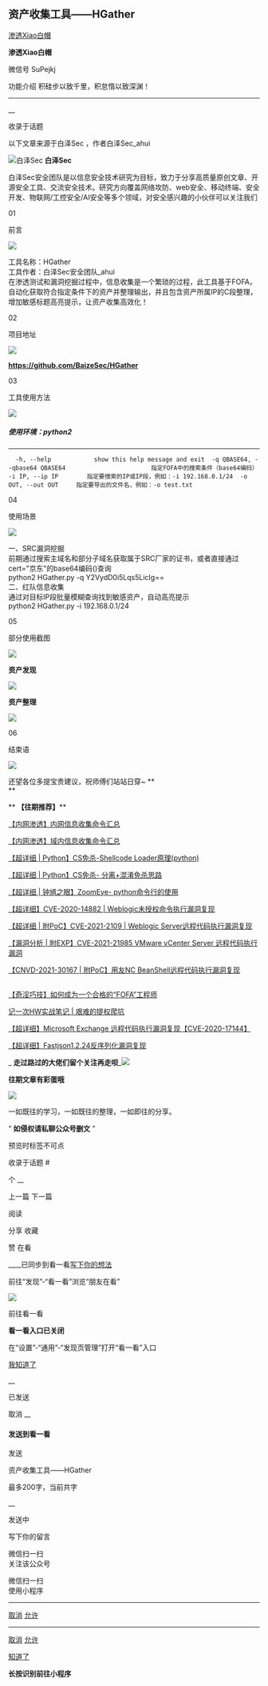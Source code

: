 ##  资产收集工具——HGather

[ 渗透Xiao白帽 ](javascript:void\(0\);)

**渗透Xiao白帽** ![]()

微信号 SuPejkj

功能介绍 积硅步以致千里，积怠惰以致深渊！

____

__

收录于话题

以下文章来源于白泽Sec ，作者白泽Sec_ahui

![白泽Sec](http://wx.qlogo.cn/mmhead/Q3auHgzwzM7gibNcIR9f4AKibySMAatib3FVgdJkvb6ksfiaVcPn3jE5ag/0)
**白泽Sec**

白泽Sec安全团队是以信息安全技术研究为目标，致力于分享高质量原创文章、开源安全工具、交流安全技术。研究方向覆盖网络攻防、web安全、移动终端、安全开发、物联网/工控安全/AI安全等多个领域，对安全感兴趣的小伙伴可以关注我们

01

前言  

![](https://raw.githubusercontent.com/tuchuang9/tc1/refs/heads/main/public/20210806180350.png)  

  

  
  
工具名称：HGather  
工具作者：白泽Sec安全团队_ahui  
在渗透测试和漏洞挖掘过程中，信息收集是一个繁琐的过程，此工具基于FOFA，自动化获取符合指定条件下的资产并整理输出，并且包含资产所属IP的C段整理，增加敏感标题高亮提示，让资产收集高效化！  
  

  

  

02

项目地址  

![](https://raw.githubusercontent.com/tuchuang9/tc1/refs/heads/main/public/20210806180350.png)

  

  
  
  
  

 **https://github.com/BaizeSec/HGather**  

  
  

  

  

03

工具使用方法  

![](https://raw.githubusercontent.com/tuchuang9/tc1/refs/heads/main/public/20210806180350.png)

  

  

  
  
  
  

##### 使用环境：python2

  *   *   *   *   * 

    
    
      -h, --help            show this help message and exit  -q QBASE64, --qbase64 QBASE64                        指定FOFA中的搜索条件（base64编码）  -i IP, --ip IP        指定要搜索的IP或IP段，例如：-i 192.168.0.1/24  -o OUT, --out OUT     指定要导出的文件名，例如：-o test.txt

  

  

04

使用场景  

![](https://raw.githubusercontent.com/tuchuang9/tc1/refs/heads/main/public/20210806180350.png)  

  

  
  
一、SRC漏洞挖掘  
前期通过搜索主域名和部分子域名获取属于SRC厂家的证书，或者直接通过cert="京东"的base64编码()查询  
python2 HGather.py -q Y2VydD0i5Lqs5LicIg==  
二、红队信息收集  
通过对目标IP段批量模糊查询找到敏感资产，自动高亮提示  
python2 HGather.py -i 192.168.0.1/24  
  

  

  

05

部分使用截图  

![](https://raw.githubusercontent.com/tuchuang9/tc1/refs/heads/main/public/20210806180350.png)

  

  

  
  
  
  

 **资产发现**

![](https://raw.githubusercontent.com/tuchuang9/tc1/refs/heads/main/public/20210806180353.png)

  

 **资产整理**  

![](https://raw.githubusercontent.com/tuchuang9/tc1/refs/heads/main/public/20210806180354.png)

  

  
  

  

  

06

结束语  

![](https://raw.githubusercontent.com/tuchuang9/tc1/refs/heads/main/public/20210806180350.png)

  

  
  
  
  

还望各位多提宝贵建议，祝师傅们站站日穿~ **  
**

  
  

 ** **【往期推荐】****  

[
【内网渗透】内网信息收集命令汇总](http://mp.weixin.qq.com/s?__biz=MzI1NTM4ODIxMw==&mid=2247485796&idx=1&sn=8e78cb0c7779307b1ae4bd1aac47c1f1&chksm=ea37f63edd407f2838e730cd958be213f995b7020ce1c5f96109216d52fa4c86780f3f34c194&scene=21#wechat_redirect)  

[【内网渗透】域内信息收集命令汇总](http://mp.weixin.qq.com/s?__biz=MzI1NTM4ODIxMw==&mid=2247485855&idx=1&sn=3730e1a1e851b299537db7f49050d483&chksm=ea37f6c5dd407fd353d848cbc5da09beee11bc41fb3482cc01d22cbc0bec7032a5e493a6bed7&scene=21#wechat_redirect)

[【超详细 | Python】CS免杀-Shellcode
Loader原理(python)](http://mp.weixin.qq.com/s?__biz=MzI1NTM4ODIxMw==&mid=2247486582&idx=1&sn=572fbe4a921366c009365c4a37f52836&chksm=ea37f32cdd407a3aea2d4c100fdc0a9941b78b3c5d6f46ba6f71e946f2c82b5118bf1829d2dc&scene=21#wechat_redirect)

[【超详细 | Python】CS免杀-
分离+混淆免杀思路](http://mp.weixin.qq.com/s?__biz=MzI1NTM4ODIxMw==&mid=2247486638&idx=1&sn=99ce07c365acec41b6c8da07692ffca9&chksm=ea37f3f4dd407ae28611d23b31c39ff1c8bc79762bfe2535f12d1b9d7a6991777b178a89b308&scene=21#wechat_redirect)  

[【超详细 | 钟馗之眼】ZoomEye-
python命令行的使用](http://mp.weixin.qq.com/s?__biz=MzI1NTM4ODIxMw==&mid=2247488453&idx=1&sn=5828a0e1a2299d3ee0215f0ed4c30bf1&chksm=ea37ec9fdd406589124c67c45487be39ed1033d88c627092cf07f6d4f14ccdb9079b38dba74d&scene=21#wechat_redirect)

[【超详细】CVE-2020-14882 |
Weblogic未授权命令执行漏洞复现](http://mp.weixin.qq.com/s?__biz=MzI1NTM4ODIxMw==&mid=2247485550&idx=1&sn=921b100fd0a7cc183e92a5d3dd07185e&chksm=ea37f734dd407e22cfee57538d53a2d3f2ebb00014c8027d0b7b80591bcf30bc5647bfaf42f8&scene=21#wechat_redirect)

[【超详细 | 附PoC】CVE-2021-2109 | Weblogic
Server远程代码执行漏洞复现](http://mp.weixin.qq.com/s?__biz=MzI1NTM4ODIxMw==&mid=2247486517&idx=1&sn=34d494bd453a9472d2b2ebf42dc7e21b&chksm=ea37f36fdd407a7977b19d7fdd74acd44862517aac91dd51a28b8debe492d54f53b6bee07aa8&scene=21#wechat_redirect)

[【漏洞分析 | 附EXP】CVE-2021-21985 VMware vCenter Server
远程代码执行漏洞](http://mp.weixin.qq.com/s?__biz=MzI1NTM4ODIxMw==&mid=2247487906&idx=1&sn=e35998115108336f8b7c6679e16d1d0a&chksm=ea37eef8dd4067ee13470391ded0f1c8e269f01bcdee4273e9f57ca8924797447f72eb2656b2&scene=21#wechat_redirect)

[【CNVD-2021-30167 | 附PoC】用友NC
BeanShell远程代码执行漏洞复现](http://mp.weixin.qq.com/s?__biz=MzI1NTM4ODIxMw==&mid=2247487897&idx=1&sn=6ab1eb2c83f164ff65084f8ba015ad60&chksm=ea37eec3dd4067d56adcb89a27478f7dbbb83b5077af14e108eca0c82168ae53ce4d1fbffabf&scene=21#wechat_redirect)  

##
[【奇淫巧技】如何成为一个合格的“FOFA”工程师](http://mp.weixin.qq.com/s?__biz=MzI1NTM4ODIxMw==&mid=2247485135&idx=1&sn=f872054b31429e244a6e56385698404a&chksm=ea37f995dd40708367700fc53cca4ce8cb490bc1fe23dd1f167d86c0d2014a0c03005af99b89&scene=21#wechat_redirect)

[记一次HW实战笔记 |
艰难的提权爬坑](http://mp.weixin.qq.com/s?__biz=MzI1NTM4ODIxMw==&mid=2247484991&idx=2&sn=5368b636aed77ce455a1e095c63651e4&chksm=ea37f965dd407073edbf27256c022645fe2c0bf8b57b38a6000e5aeb75733e10815a4028eb03&scene=21#wechat_redirect)

[【超详细】Microsoft Exchange
远程代码执行漏洞复现【CVE-2020-17144】](http://mp.weixin.qq.com/s?__biz=MzI1NTM4ODIxMw==&mid=2247485992&idx=1&sn=18741504243d11833aae7791f1acda25&chksm=ea37f572dd407c64894777bdf77e07bdfbb3ada0639ff3a19e9717e70f96b300ab437a8ed254&scene=21#wechat_redirect)

[【超详细】Fastjson1.2.24反序列化漏洞复现](http://mp.weixin.qq.com/s?__biz=MzI1NTM4ODIxMw==&mid=2247484991&idx=1&sn=1178e571dcb60adb67f00e3837da69a3&chksm=ea37f965dd4070732b9bbfa2fe51a5fe9030e116983a84cd10657aec7a310b01090512439079&scene=21#wechat_redirect)

 _
**走过路过的大佬们留个关注再走呗**_![](https://raw.githubusercontent.com/tuchuang9/tc1/refs/heads/main/public/20210806180357.png)

 **往期文章有彩蛋哦** **![]()**  

![](https://raw.githubusercontent.com/tuchuang9/tc1/refs/heads/main/public/20210806180358.png)

一如既往的学习，一如既往的整理，一如即往的分享。![]()  

“ **如侵权请私聊公众号删文** ”

预览时标签不可点

收录于话题 #

个 __

上一篇 下一篇

阅读

分享 收藏

赞 在看

____已同步到看一看[写下你的想法](javascript:;)

前往“发现”-“看一看”浏览“朋友在看”

![](//res.wx.qq.com/mmbizwap/zh_CN/htmledition/images/pic/appmsg/pic_like_comment55871f.png)

前往看一看

**看一看入口已关闭**

在“设置”-“通用”-“发现页管理”打开“看一看”入口

[我知道了](javascript:;)

__

已发送

取消 __

####  发送到看一看

发送

资产收集工具——HGather

最多200字，当前共字

__

发送中

写下你的留言

微信扫一扫  
关注该公众号

微信扫一扫  
使用小程序

****

[取消](javascript:void\(0\);) [允许](javascript:void\(0\);)

****

[取消](javascript:void\(0\);) [允许](javascript:void\(0\);)

[知道了](javascript:;)

**长按识别前往小程序**

![]()

